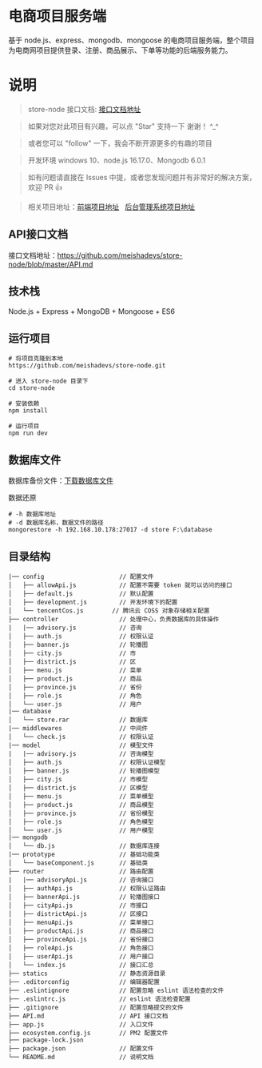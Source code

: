 # 电商项目服务端

基于 node.js、express、mongodb、mongoose 的电商项目服务端，整个项目为电商网项目提供登录、注册、商品展示、下单等功能的后端服务能力。

# 说明

> store-node 接口文档: [接口文档地址](https://github.com/meishadevs/store-node/blob/master/API.md) 

>  如果对您对此项目有兴趣，可以点 "Star" 支持一下 谢谢！ ^_^

>  或者您可以 "follow" 一下，我会不断开源更多的有趣的项目

>  开发环境 windows 10、node.js 16.17.0、Mongodb 6.0.1

>  如有问题请直接在 Issues 中提，或者您发现问题并有非常好的解决方案，欢迎 PR 👍

>  相关项目地址：[前端项目地址](https://github.com/meishadevs/store-vue) &nbsp; [后台管理系统项目地址](https://github.com/meishadevs/store-admin)

## API接口文档

接口文档地址：https://github.com/meishadevs/store-node/blob/master/API.md

## 技术栈

Node.js + Express + MongoDB + Mongoose + ES6

## 运行项目

```
# 将项目克隆到本地
https://github.com/meishadevs/store-node.git

# 进入 store-node 目录下
cd store-node

# 安装依赖
npm install

# 运行项目
npm run dev
```

## 数据库文件

数据库备份文件：[下载数据库文件](https://raw.githubusercontent.com/meishadevs/store-node/master/database/store.rar)

数据还原
```
# -h 数据库地址
# -d 数据库名称，数据文件的路径
mongorestore -h 192.168.10.178:27017 -d store F:\database
```

## 目录结构

```  
|── config                     // 配置文件
│   ├── allowApi.js            // 配置不需要 token 就可以访问的接口
│   ├── default.js             // 默认配置
│   ├── development.js         // 开发环境下的配置
│ 	└── tencentCos.js        // 腾讯云 COSS 对象存储相关配置
├── controller                 // 处理中心，负责数据库的具体操作
|   |── advisory.js            // 咨询
│   ├── auth.js                // 权限认证
│   ├── banner.js              // 轮播图
│   ├── city.js                // 市
│   ├── district.js            // 区
│   ├── menu.js                // 菜单
│   ├── product.js             // 商品
│   ├── province.js            // 省份
│   ├── role.js                // 角色
│ 	└── user.js                // 用户
|── database                 
│ 	└── store.rar              // 数据库
|── middlewares                // 中间件
│ 	└── check.js               // 权限认证
|── model                      // 模型文件
|   |── advisory.js            // 咨询模型
│   ├── auth.js                // 权限认证模型
│   ├── banner.js              // 轮播图模型
│   ├── city.js                // 市模型
│   ├── district.js            // 区模型
│   ├── menu.js                // 菜单模型
│   ├── product.js             // 商品模型
│   ├── province.js            // 省份模型
│   ├── role.js                // 角色模型
│ 	└── user.js                // 用户模型
|── mongodb                
│ 	└── db.js                  // 数据库连接
|── prototype                  // 基础功能类
│ 	└── baseComponent.js       // 基础类
├── router                     // 路由配置
|   |── advisoryApi.js         // 咨询接口
│   ├── authApi.js             // 权限认证路由
│   ├── bannerApi.js           // 轮播图接口
│   ├── cityApi.js             // 市接口
│   ├── districtApi.js         // 区接口
│   ├── menuApi.js             // 菜单接口
│   ├── productApi.js          // 商品接口
│   ├── provinceApi.js         // 省份接口
│   ├── roleApi.js             // 角色接口
│   ├── userApi.js             // 用户接口
│ 	└── index.js               // 接口汇总
├── statics                    // 静态资源目录
├── .editorconfig              // 编辑器配置
├── .eslintignore              // 配置忽略 eslint 语法检查的文件
├── .eslintrc.js               // eslint 语法检查配置
├── .gitignore                 // 配置忽略提交的文件
├── API.md                     // API 接口文档
├── app.js                     // 入口文件
├── ecosystem.config.js        // PM2 配置文件
├── package-lock.json        
├── package.json               // 配置文件
└── README.md                  // 说明文档
```

